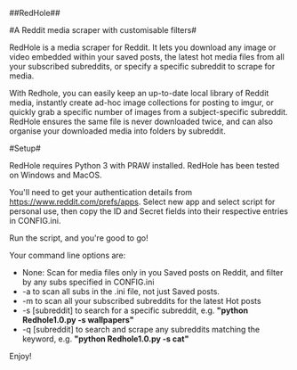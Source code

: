 ##RedHole##

#A Reddit media scraper with customisable filters#

RedHole is a media scraper for Reddit. It lets you download any image or video embedded within your saved posts, the latest hot media files from all your subscribed subreddits, or specify a specific subreddit to scrape for media. 

With Redhole, you can easily keep an up-to-date local library of Reddit media, instantly create ad-hoc image collections for posting to imgur, or quickly grab a specific number of images from a subject-specific subreddit. RedHole ensures the same file is never downloaded twice, and can also organise your downloaded media into folders by subreddit.

#Setup#

RedHole requires Python 3 with PRAW installed. RedHole has been tested on Windows and MacOS. 

You'll need to get your authentication details from https://www.reddit.com/prefs/apps. Select new app and select script for personal use, then copy the ID and Secret fields into their respective entries in CONFIG.ini. 

Run the script, and you're good to go!

Your command line options are:

* None: Scan for media files only in you Saved posts on Reddit, and filter by any subs specified in CONFIG.ini
* -a to scan all subs in the .ini file, not just Saved posts.
* -m to scan all your subscribed subreddits for the latest Hot posts
* -s [subreddit] to search for a specific subreddit, e.g. **"python Redhole1.0.py -s wallpapers"**
* -q [subreddit] to search and scrape any subreddits matching the keyword, e.g. **"python Redhole1.0.py -s cat"**

Enjoy!
